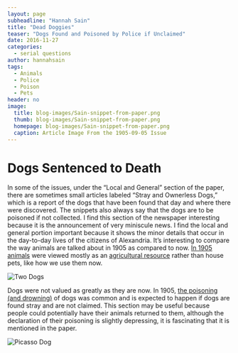 ```yaml
---
layout: page
subheadline: "Hannah Sain"
title: "Dead Doggies"
teaser: "Dogs Found and Poisoned by Police if Unclaimed"
date: 2016-11-27
categories:
  - serial questions
author: hannahsain
tags:
  - Animals
  - Police
  - Poison
  - Pets
header: no
image:
  title: blog-images/Sain-snippet-from-paper.png
  thumb: blog-images/Sain-snippet-from-paper.png
  homepage: blog-images/Sain-snippet-from-paper.png
  caption: Article Image From the 1905-09-05 Issue
---
```

# Dogs Sentenced to Death

In some of the issues, under the “Local and General” section of the paper, there are sometimes small articles labeled “Stray and Ownerless Dogs,” which is a report of the dogs that have been found that day and where there were discovered. The snippets also always say that the dogs are to be poisoned if not collected. I find this section of the newspaper interesting because it is the announcement of very miniscule news. I find the local and general portion important because it shows the minor details that occur in the day-to-day lives of the citizens of Alexandria. It’s interesting to compare the way animals are talked about in 1905 as compared to now. [In 1905 animals](http://www.americanhumane.org/about-us/history/) were viewed mostly as an [agricultural resource](https://books.google.com/books?id=kn9xAAAAIAAJ&pg=PA214&lpg=PA214&dq=treatment+of+animals+in+1905&source=bl&ots=bOPeHYezYT&sig=Ew1RbTvDBxKcu8IgZF0b9YwgfZ4&hl=en&sa=X&ved=0ahUKEwi8v7TIl8rQAhUBEGMKHc73A4gQ6AEIJzAC#v=onepage&q=treatment%20of%20animals%20in%201905&f=false) rather than house pets, like how we use them now.

![Two Dogs](https://github.com/dig-eg-gaz/dig-eg-gaz.github.io/blob/master/images/blog-images/two-dog-pic.png?raw=true)  

Dogs were not valued as greatly as they are now. In 1905, [the poisoning (and drowning)](https://books.google.com/books?id=2189AQAAMAAJ&pg=PA609&lpg=PA609&dq=why+were+dogs+poisoned+by+police+1905&source=bl&ots=f2oUZReMBt&sig=zgJ_Y7hHagKLWJyaSBzxSvfPVZA&hl=en&sa=X&ved=0ahUKEwiDvPzgmcrQAhVCqFQKHQQJAQ8Q6AEINDAE#v=onepage&q=poisoned%20dogs&f=false) of dogs was common and is expected to happen if dogs are found stray and are not claimed. This section may be useful because people could potentially have their animals returned to them, although the declaration of their poisoning is slightly depressing, it is fascinating that it is mentioned in the paper.

![Picasso Dog](https://github.com/dig-eg-gaz/dig-eg-gaz.github.io/blob/master/images/blog-images/picasso-dog.png?raw=true)
